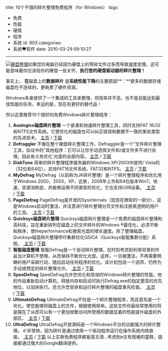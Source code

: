 title: 10个不错的碎片整理免费程序（for Windows）
tags:
  - 免费
  - 性能
  - 硬盘
  - 程序
  - 系统
id: 903
categories:
  - 系统❤软件
date: 2010-03-29 09:10:27
---

[![](http://a.kainy.cn/201003/2009-11-3.jpg "硬盘整理")](http://a.kainy.cn/201003/2009-11-3.jpg)如果您的电脑已经因为硬盘上的零碎文件过多而导致速度变慢，这可能意味着你应该给你的硬盘一些关怀，**执行您的硬盘驱动器的碎片整理！**

事实上， **在**磁盘上的**数据碎片** 是**系统性能下降**的主要原因**：**更多的数据存储磁盘在不连续的，更耗费了硬件资源。

Windows本身提供了一个集成的工具来整理，但效率并不高，也不是总能达到最佳性能的任务。幸运的是，现在有更好的替代品！

所以这里推荐10个很好的免费Windows碎片整理程序：<!--more-->

1.  **Auslogics磁盘碎片整理**
一个紧凑和快速碎片整理工具，同时支持FAT 16/32和NTFS文件系统。它使优化的磁盘也可以纠正错误和数据不一致的某些类型的先进技术。
[主页](http://translate.google.com/translate?sl=it&amp;tl=zh-CN&amp;u=http://www.auslogics.com/en/software/disk-defrag) / [下载](http://translate.google.com/translate?sl=it&amp;tl=zh-CN&amp;u=http://www.auslogics.com/en/software/disk-defrag/download/)
2.  **Defraggler**
不像在整个硬盘碎片整理工作，Defraggler是一个“文件碎片整理工具，拟议中的”其他程序：它可以让你手动选择文件和/或文件夹不进行处理，因此有义务优化'光盘的全部内容。
[主页](http://translate.google.com/translate?sl=it&amp;tl=zh-CN&amp;u=http://www.piriform.com/defraggler) / [下载](http://translate.google.com/translate?sl=it&amp;tl=zh-CN&amp;u=http://www.piriform.com/defraggler/download)
3.  **DiskTune**
简单的碎片整理程序服务器的Windows XP/2003中提供/ Vista的（32位和64位）。支持FAT16文件系统，FAT32和NTFS。
[主页](http://translate.google.com/translate?sl=it&amp;tl=zh-CN&amp;u=http://www.diydatarecovery.nl/) / [下载](http://translate.google.com/translate?sl=it&amp;tl=zh-CN&amp;u=http://www.diydatarecovery.nl/download.htm)
4.  **MyDefrag**
MyDefrag（以前称为JK碎片整理）是一个碎片整理程序和优化用于Windows 2000，2003，XP，远景，2008年上市和64位版本Win7。快速，资源消耗低，并能够运用不同类型的优化，它也支持USB设备。 [
主页](http://translate.google.com/translate?sl=it&amp;tl=zh-CN&amp;u=http://www.mydefrag.com/) / [下载](http://translate.google.com/translate?sl=it&amp;tl=zh-CN&amp;u=http://www.mydefrag.com/Manual-DownloadAndInstall.html)
5.  **PageDefrag**
PageDefrag是开发的Sysinternals（现现在微软的一部分），这是Windows启动时激活，并注意进行碎片整理分页文件和注册表透明的用户的工具。 [
主页](http://translate.google.com/translate?sl=it&amp;tl=zh-CN&amp;u=http://www.microsoft.com/technet/sysinternals/FileAndDisk/PageDefrag.mspx) / [下载](http://translate.google.com/translate?sl=it&amp;tl=zh-CN&amp;u=http://www.microsoft.com/technet/sysinternals/FileAndDisk/PageDefrag.mspx)
6.  **Quicksys磁盘碎片整理**
Quicksys磁盘碎片整理是一个免费的磁盘碎片整理和高科技，旨在重新排列在磁盘上的文件碎片的Windows ®最佳化，必须不断和秩序，使theperformance和搜索光盘的增长速度。除了整理磁盘，Quicksys磁盘碎片整理呼吁集群优化QSICA（Quicksys智能集群分配）系统。 [
主页](http://translate.google.com/translate?sl=it&amp;tl=zh-CN&amp;u=http://www.qdiskdefrag.com/) / [下载](http://translate.google.com/translate?sl=it&amp;tl=zh-CN&amp;u=http://www.qdiskdefrag.com/download)
7.  **智能磁盘整理**
智能Defrag是一个自动碎片整理，在时刻考虑到利用背景的作品当计算机不使用，从而保持不断优化光盘。这样，一旦被激活，不再需要明确的用户采取行动，随后启动任何程序的优化。该计划包括一个选项，仍然为手动或预定的碎片整理允许。 [
主页](http://translate.google.com/translate?sl=it&amp;tl=zh-CN&amp;u=http://www.iobit.com/) / [下载](http://translate.google.com/translate?sl=it&amp;tl=zh-CN&amp;u=http://www.iobit.com/iobitsmartdefrag.html)
8.  **SpeeDefrag**
SpeeDefrag允许您优化和改进的Windows碎片整理的性能。他的作品重新启动计算机，释放内存和启动可执行Defrag.exe的指定更高的优先地位，以加快执行。还允许您安排和运行碎片整理的磁盘事先检查。 [
主页](http://translate.google.com/translate?sl=it&amp;tl=zh-CN&amp;u=http://www.vcsoftwares.com/) / [下载](http://translate.google.com/translate?sl=it&amp;tl=zh-CN&amp;u=http://www.vcsoftwares.com/SpeeDefrag.html)
9.  **UltimateDefrag**
UltimateDefrag不仅是一个碎片整理程序，而且首先是一个优化，使您能够将磁盘上的文件，根据使用频率。这些文件你最经常使用的将是摆在了从而可以有一个更加频繁访问所使用的数据显着的性能提升磁盘的外部区。 [
主页](http://translate.google.com/translate?sl=it&amp;tl=zh-CN&amp;u=http://www.disktrix.com/) / [下载](http://translate.google.com/translate?sl=it&amp;tl=zh-CN&amp;u=http://download.cnet.com/UltimateDefrag-Freeware-Edition/3000-2094_4-10582157.html)
10.  **UltraDefrag**
UltraDefrag开放源码是一个Windows平台的功能强大的碎片整理。 é'非常快，因为碎片是通过使用一个驱动程序运行在操作系统内核直接。 [
主页](http://translate.google.com/translate?sl=it&amp;tl=zh-CN&amp;u=http://ultradefrag.sourceforge.net/) / [下载](http://translate.google.com/translate?sl=it&amp;tl=zh-CN&amp;u=http://sourceforge.net/project/showfiles.php%3Fgroup_id%3D199532)
以上实款免费程序都是英文滴...考虑到e文有困难的童鞋，链接都通过强大的Google翻译提供。